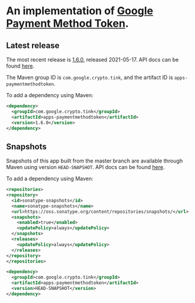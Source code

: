 # An implementation of [Google Payment Method Token](https://developers.google.com/pay/api/payment-data-cryptography).

## Latest release

The most recent release is
[1.6.0](https://github.com/google/tink/releases/tag/v1.6.0), released
2021-05-17. API docs can be found
[here](https://google.github.io/tink/javadoc/apps-paymentmethodtoken/1.6.0).

The Maven group ID is `com.google.crypto.tink`, and the artifact ID is
`apps-paymentmethodtoken`.

To add a dependency using Maven:

```xml
<dependency>
  <groupId>com.google.crypto.tink</groupId>
  <artifactId>apps-paymentmethodtoken</artifactId>
  <version>1.6.0</version>
</dependency>
```

## Snapshots

Snapshots of this app built from the master branch are available through Maven
using version `HEAD-SNAPSHOT`. API docs can be found
[here](https://google.github.io/tink/javadoc/apps-paymentmethodtoken/HEAD-SNAPSHOT).

To add a dependency using Maven:

```xml
<repositories>
<repository>
  <id>sonatype-snapshots</id>
  <name>sonatype-snapshots</name>
  <url>https://oss.sonatype.org/content/repositories/snapshots/</url>
  <snapshots>
    <enabled>true</enabled>
    <updatePolicy>always</updatePolicy>
  </snapshots>
  <releases>
    <updatePolicy>always</updatePolicy>
  </releases>
</repository>
</repositories>

<dependency>
  <groupId>com.google.crypto.tink</groupId>
  <artifactId>apps-paymentmethodtoken</artifactId>
  <version>HEAD-SNAPSHOT</version>
</dependency>
```
